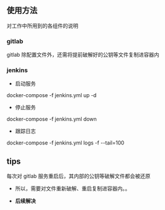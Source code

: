## 使用方法

对工作中所用到的各组件的说明

### gitlab

gitlab 除配置文件外，还需将提前破解好的公钥等文件复制进容器内

### jenkins

- 启动服务

docker-compose -f jenkins.yml up -d 

- 停止服务

docker-compose -f jenkins.yml down 

- 跟踪日志

docker-compose -f jenkins.yml logs -f --tail=100

## tips

每次对 gitlab 服务重启后，其内部的公钥等破解文件都会被还原

- 所以，需要对文件重新破解、重启复制进容器内。。

- **后续解决**